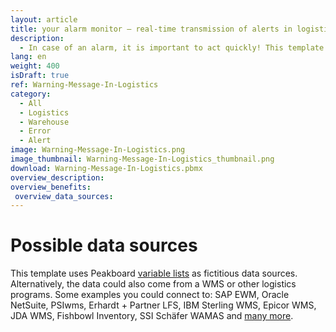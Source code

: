 ```yaml
---
layout: article
title: your alarm monitor ― real-time transmission of alerts in logistics
description: 
  - In case of an alarm, it is important to act quickly! This template gives the order picker as well as all employees a quick overview of the most important storage and retrieval operations and signals trouble with a red flashing display – in real time! Due to the huge variety of interfaces you can easily add your individual data sources. You can also customize the script to use the dashboard according to your needs. Decide for yourself which additional information you want your visualization to display. Download and configure now!
lang: en
weight: 400
isDraft: true
ref: Warning-Message-In-Logistics
category:
  - All
  - Logistics
  - Warehouse
  - Error
  - Alert
image: Warning-Message-In-Logistics.png
image_thumbnail: Warning-Message-In-Logistics_thumbnail.png
download: Warning-Message-In-Logistics.pbmx
overview_description:
overview_benefits:
 overview_data_sources:
---
```

# Possible data sources
This template uses Peakboard [variable lists](https://help.peakboard.com/scripting/en-variables.html) as fictitious data sources. Alternatively, the data could also come from a WMS or other logistics programs. Some examples you could connect to: SAP EWM, Oracle NetSuite, PSIwms, Erhardt + Partner LFS, IBM Sterling WMS, Epicor WMS, JDA WMS, Fishbowl Inventory, SSI Schäfer WAMAS and [many more](https://peakboard.com/en/interfaces/).
